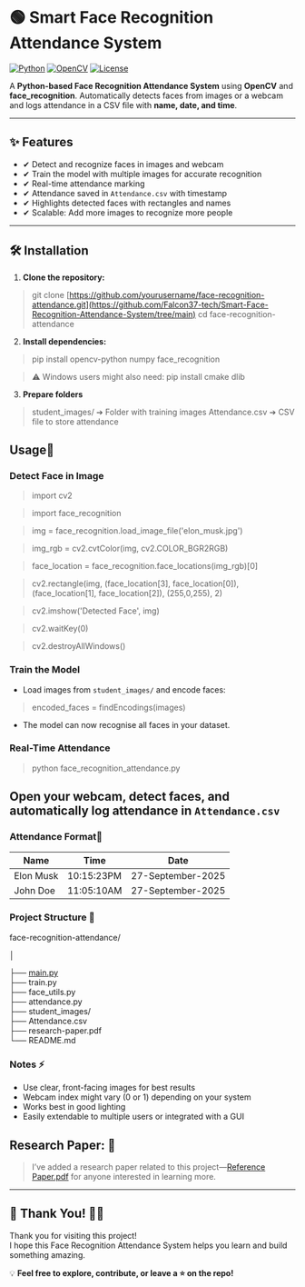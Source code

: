 # 🟢 Smart Face Recognition Attendance System

[![Python](https://img.shields.io/badge/Python-3.11-blue?logo=python&logoColor=white)](https://www.python.org/)
[![OpenCV](https://img.shields.io/badge/OpenCV-4.7-green?logo=opencv&logoColor=white)](https://opencv.org/)
[![License](https://img.shields.io/badge/License-MIT-yellow)](LICENSE)

A **Python-based Face Recognition Attendance System** using **OpenCV** and **face_recognition**. Automatically detects faces from images or a webcam and logs attendance in a CSV file with **name, date, and time**.  

---

## ✨ Features

- ✔ Detect and recognize faces in images and webcam  
- ✔ Train the model with multiple images for accurate recognition  
- ✔ Real-time attendance marking  
- ✔ Attendance saved in `Attendance.csv` with timestamp  
- ✔ Highlights detected faces with rectangles and names  
- ✔ Scalable: Add more images to recognize more people  

---

## 🛠️ Installation

1. **Clone the repository:**

>git clone [https://github.com/yourusername/face-recognition-attendance.git](https://github.com/Falcon37-tech/Smart-Face-Recognition-Attendance-System/tree/main)
>cd face-recognition-attendance

2. **Install dependencies:**
>pip install opencv-python numpy face_recognition

>⚠️ Windows users might also need:
>pip install cmake dlib

3. **Prepare folders**
>student_images/
➔ Folder with training images
>Attendance.csv
➔ CSV file to store attendance

## Usage🚀

### Detect Face in Image

>import cv2

>import face_recognition

>img = face_recognition.load_image_file('elon_musk.jpg')

>img_rgb = cv2.cvtColor(img, cv2.COLOR_BGR2RGB)

>face_location = face_recognition.face_locations(img_rgb)[0]

>cv2.rectangle(img, (face_location[3], face_location[0]), (face_location[1], face_location[2]), (255,0,255), 2)

>cv2.imshow('Detected Face', img)

>cv2.waitKey(0)

>cv2.destroyAllWindows()


### Train the Model

- Load images from `student_images/` and encode faces:
>encoded_faces = findEncodings(images)
- The model can now recognise all faces in your dataset.

### Real-Time Attendance
>python face_recognition_attendance.py

## Open your webcam, detect faces, and automatically log attendance in   `Attendance.csv`

### Attendance Format📂
| Name | Time | Date |
| -------- | -------- | -------- |
| Elon Musk | 10:15:23PM | 27-September-2025 |
| John Doe | 11:05:10AM | 27-September-2025 |

### Project Structure 📂

face-recognition-attendance/

│

├── [main.py](main.py)                       
├── train.py                      
├── face_utils.py                 
├── attendance.py                 
├── student_images/               
├── Attendance.csv                
├── research-paper.pdf            
└── README.md                     
                     

### Notes ⚡

- Use clear, front-facing images for best results
- Webcam index might vary (0 or 1) depending on your system
- Works best in good lighting
- Easily extendable to multiple users or integrated with a GUI 

## **Research Paper:** 📄 
>I’ve added a research paper related to this project—[Reference Paper.pdf](research-paper.pdf) for anyone interested in learning more.

---

## 🙏 Thank You! 🎉✨

Thank you for visiting this project!  
I hope this Face Recognition Attendance System helps you learn and build something amazing.  

💡 **Feel free to explore, contribute, or leave a ⭐ on the repo!**  
